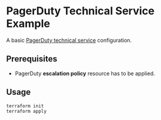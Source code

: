 # PagerDuty Technical Service Example

A basic [PagerDuty technical service](https://support.pagerduty.com/main/docs/services-and-integrations) configuration.

## Prerequisites

* PagerDuty **escalation policy** resource has to be applied.

## Usage

```shell
terraform init
terraform apply
```

